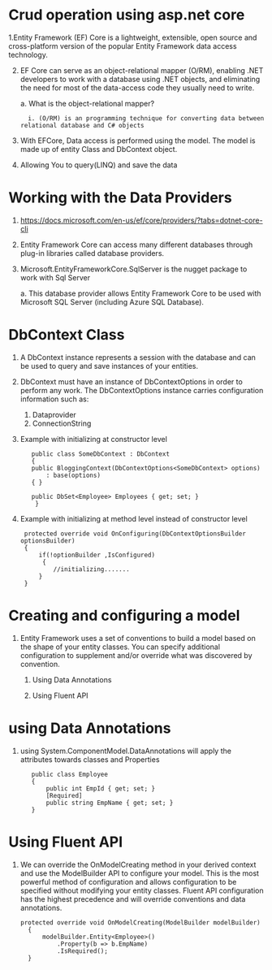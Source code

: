 
# Crud operation using asp.net core

1.Entity Framework (EF) Core is a lightweight, extensible, open source and cross-platform version of the popular Entity Framework data access technology.

2. EF Core can serve as an object-relational mapper (O/RM), enabling .NET developers to work with a database using .NET objects, and eliminating the need for most of the data-access code they usually need to write.

    a. What is the object-relational mapper?
    
         i. (O/RM) is an programming technique for converting data between relational database and C# objects

3. With EFCore, Data access is performed using the model. The model is made up of entity Class and DbContext object.

4. Allowing You to query(LINQ) and save the data

# Working with the Data Providers

  1. https://docs.microsoft.com/en-us/ef/core/providers/?tabs=dotnet-core-cli
  
  2. Entity Framework Core can access many different databases through plug-in libraries called database providers.
  
  3. Microsoft.EntityFrameworkCore.SqlServer is the nugget package to work with Sql Server
  
      a. This database provider allows Entity Framework Core to be used with Microsoft SQL Server (including Azure SQL Database).
      
 # DbContext Class
 1. A DbContext instance represents a session with the database and can be used to query and save instances of your entities.
 
 2. DbContext must have an instance of DbContextOptions in order to perform any work. The DbContextOptions instance carries configuration information such as:
 
       1. Dataprovider
       2. ConnectionString
  
  3. Example with initializing at constructor level
     
            public class SomeDbContext : DbContext
            {
            public BloggingContext(DbContextOptions<SomeDbContext> options)
                : base(options)
            { }

            public DbSet<Employee> Employees { get; set; }
             }
 
 4. Example with initializing at method level instead of constructor level
  
         protected override void OnConfiguring(DbContextOptionsBuilder optionsBuilder)
         { 
             if(!optionBuilder ,IsConfigured)
              {
                 //initializing.......
             }
         }
 
 # Creating and configuring a model     
 
 1. Entity Framework uses a set of conventions to build a model based on the shape of your entity classes. You can specify additional configuration to supplement and/or override what was discovered by convention.
 
      1. Using Data Annotations
     
      2. Using Fluent API
      
  # using Data Annotations
  1. using System.ComponentModel.DataAnnotations will apply the attributes towards classes and Properties
               
            public class Employee
            {
                public int EmpId { get; set; }
                [Required]
                public string EmpName { get; set; }
            }
            
   # Using Fluent API
   1. We can override the OnModelCreating method in your derived context and use the ModelBuilder API to configure your model. This is the most powerful method of configuration and allows configuration to be specified without modifying your entity classes. Fluent API configuration has the highest precedence and will override conventions and data annotations.
   
          protected override void OnModelCreating(ModelBuilder modelBuilder)
            {
                modelBuilder.Entity<Employee>()
                    .Property(b => b.EmpName)
                    .IsRequired();
            }
       



